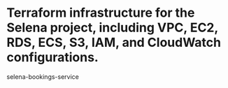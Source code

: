 # Terraform infrastructure for the Selena project, including VPC, EC2, RDS, ECS, S3, IAM, and CloudWatch configurations.
selena-bookings-service
